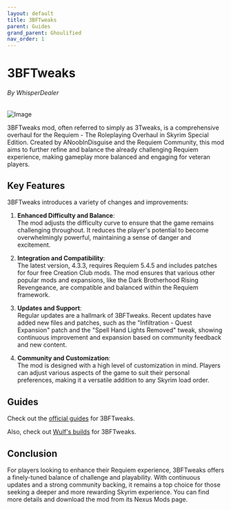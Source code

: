 ```yaml
---
layout: default
title: 3BFTweaks
parent: Guides
grand_parent: Ghoulified
nav_order: 1
---
```

# 3BFTweaks
###### By WhisperDealer

![Image](https://i.ytimg.com/vi/2DsU3Ipt-io/hq720.jpg?sqp=-oaymwEhCK4FEIIDSFryq4qpAxMIARUAAAAAGAElAADIQj0AgKJD&rs=AOn4CLDLIEjxdKHQXpsnHIox8PHGAz7fsA)

3BFTweaks mod, often referred to simply as 3Tweaks, is a comprehensive overhaul for the Requiem - The Roleplaying Overhaul in Skyrim Special Edition. Created by ANoobInDisguise and the Requiem Community, this mod aims to further refine and balance the already challenging Requiem experience, making gameplay more balanced and engaging for veteran players.

## Key Features

3BFTweaks introduces a variety of changes and improvements:

1. **Enhanced Difficulty and Balance**:  
   The mod adjusts the difficulty curve to ensure that the game remains challenging throughout. It reduces the player's potential to become overwhelmingly powerful, maintaining a sense of danger and excitement.

2. **Integration and Compatibility**:  
   The latest version, 4.3.3, requires Requiem 5.4.5 and includes patches for four free Creation Club mods. The mod ensures that various other popular mods and expansions, like the Dark Brotherhood Rising Revengeance, are compatible and balanced within the Requiem framework.

3. **Updates and Support**:  
   Regular updates are a hallmark of 3BFTweaks. Recent updates have added new files and patches, such as the "Infiltration - Quest Expansion" patch and the "Spell Hand Lights Removed" tweak, showing continuous improvement and expansion based on community feedback and new content.

4. **Community and Customization**:  
   The mod is designed with a high level of customization in mind. Players can adjust various aspects of the game to suit their personal preferences, making it a versatile addition to any Skyrim load order.

## Guides

Check out the [official guides](https://sites.google.com/view/3bftweaksrequiem/home) for 3BFTweaks.

Also, check out [Wulf's builds](https://docs.google.com/document/d/1cNxdbVA-1_Zdtsb1Bmxv1ffQ5jNCPcVOW-mwgAyIx_A/mobilebasic) for 3BFTweaks.

## Conclusion

For players looking to enhance their Requiem experience, 3BFTweaks offers a finely-tuned balance of challenge and playability. With continuous updates and a strong community backing, it remains a top choice for those seeking a deeper and more rewarding Skyrim experience. You can find more details and download the mod from its Nexus Mods page.
